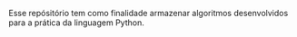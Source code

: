 Esse repósitório tem como finalidade armazenar algoritmos desenvolvidos para a prática da linguagem Python.
